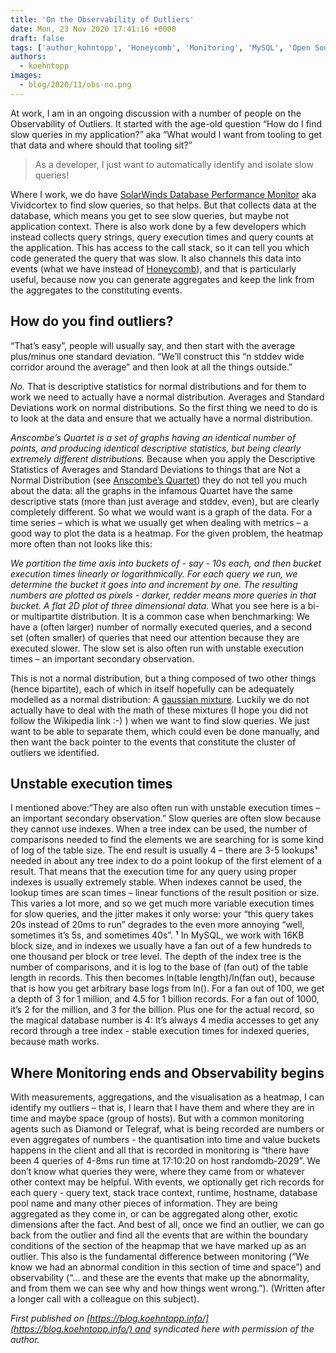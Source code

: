 ```yaml
---
title: 'On the Observability of Outliers'
date: Mon, 23 Nov 2020 17:41:16 +0000
draft: false
tags: ['author_kohntopp', 'Honeycomb', 'Monitoring', 'MySQL', 'Open Source Databases', 'SolarWinds', 'Tools']
authors:
  - koehntopp
images:
  - blog/2020/11/obs-no.png
---
```


At work, I am in an ongoing discussion with a number of people on the Observability of Outliers. It started with the age-old question “How do I find slow queries in my application?” aka “What would I want from tooling to get that data and where should that tooling sit?”

> As a developer, I just want to automatically identify and isolate slow queries!

Where I work, we do have [SolarWinds Database Performance Monitor](https://www.solarwinds.com/database-performance-monitor) aka Vividcortex to find slow queries, so that helps. But that collects data at the database, which means you get to see slow queries, but maybe not application context. There is also work done by a few developers which instead collects query strings, query execution times and query counts at the application. This has access to the call stack, so it can tell you which code generated the query that was slow. It also channels this data into events (what we have instead of [Honeycomb](https://www.honeycomb.io/)), and that is particularly useful, because now you can generate aggregates and keep the link from the aggregates to the constituting events.

How do you find outliers?
-------------------------

“That’s easy”, people will usually say, and then start with the average plus/minus one standard deviation. “We’ll construct this “n stddev wide corridor around the average” and then look at all the things outside.” 

[](https://isotopp.github.io/uploads/2020/11/obs-no.png) 

_No._ That is descriptive statistics for normal distributions and for them to work we need to actually have a normal distribution. Averages and Standard Deviations work on normal distributions. So the first thing we need to do is to look at the data and ensure that we actually have a normal distribution. 

[](https://isotopp.github.io/uploads/2020/11/obs-anscombe.png) 

_Anscombe’s Quartet is a set of graphs having an identical number of points, and producing identical descriptive statistics, but being clearly extremely different distributions._ 
Because when you apply the Descriptive Statistics of Averages and Standard Deviations to things that are Not a Normal Distribution (see [Anscombe’s Quartet](https://en.wikipedia.org/wiki/Anscombe%27s_quartet)) they do not tell you much about the data: all the graphs in the infamous Quartet have the same descriptive stats (more than just average and stddev, even), but are clearly completely different. So what we would want is a graph of the data. For a time series – which is what we usually get when dealing with metrics – a good way to plot the data is a heatmap. For the given problem, the heatmap more often than not looks like this: 

[](https://isotopp.github.io/uploads/2020/11/obs-heatmap.png) 

_We partition the time axis into buckets of - say - 10s each, and then bucket execution times linearly or logarithmically. For each query we run, we determine the bucket it goes into and increment by one. The resulting numbers are plotted as pixels - darker, redder means more queries in that bucket. A flat 2D plot of three dimensional data._ What you see here is a bi- or multipartite distribution. It is a common case when benchmarking: We have a (often larger) number of normally executed queries, and a second set (often smaller) of queries that need our attention because they are executed slower. The slow set is also often run with unstable execution times – an important secondary observation. 

[](https://isotopp.github.io/uploads/2020/11/obs-mixture.png) 

This is not a normal distribution, but a thing composed of two other things (hence bipartite), each of which in itself hopefully can be adequately modelled as a normal distribution: A [gaussian mixture](https://en.wikipedia.org/wiki/Mixture_model#Gaussian_mixture_model). Luckily we do not actually have to deal with the math of these mixtures (I hope you did not follow the Wikipedia link :-) ) when we want to find slow queries. We just want to be able to separate them, which could even be done manually, and then want the back pointer to the events that constitute the cluster of outliers we identified.

Unstable execution times
------------------------

I mentioned above:“They are also often run with unstable execution times – an important secondary observation.” Slow queries are often slow because they cannot use indexes. When a tree index can be used, the number of comparisons needed to find the elements we are searching for is some kind of log of the table size. The end result is usually 4 – there are 3-5 lookups**¹** needed in about any tree index to do a point lookup of the first element of a result. That means that the execution time for any query using proper indexes is usually extremely stable. When indexes cannot be used, the lookup times are scan times – linear functions of the result position or size. This varies a lot more, and so we get much more variable execution times for slow queries, and the jitter makes it only worse: your “this query takes 20s instead of 20ms to run” degrades to the even more annoying “well, sometimes it’s 5s, and sometimes 40s”. **¹** In MySQL, we work with 16KB block size, and in indexes we usually have a fan out of a few hundreds to one thousand per block or tree level. The depth of the index tree is the number of comparisons, and it is log to the base of (fan out) of the table length in records. This then becomes ln(table length)/ln(fan out), because that is how you get arbitrary base logs from ln(). For a fan out of 100, we get a depth of 3 for 1 million, and 4.5 for 1 billion records. For a fan out of 1000, it’s 2 for the million, and 3 for the billion. Plus one for the actual record, so the magical database number is 4: It’s always 4 media accesses to get any record through a tree index - stable execution times for indexed queries, because math works.

Where Monitoring ends and Observability begins
----------------------------------------------

With measurements, aggregations, and the visualisation as a heatmap, I can identify my outliers – that is, I learn that I have them and where they are in time and maybe space (group of hosts). But with a common monitoring agents such as Diamond or Telegraf, what is being recorded are numbers or even aggregates of numbers - the quantisation into time and value buckets happens in the client and all that is recorded in monitoring is “there have been 4 queries of 4-8ms run time at 17:10:20 on host randomdb-2029”. We don’t know what queries they were, where they came from or whatever other context may be helpful. With events, we optionally get rich records for each query - query text, stack trace context, runtime, hostname, database pool name and many other pieces of information. They are being aggregated as they come in, or can be aggregated along other, exotic dimensions after the fact. And best of all, once we find an outlier, we can go back from the outlier and find all the events that are within the boundary conditions of the section of the heapmap that we have marked up as an outlier. This also is the fundamental difference between monitoring (“We know we had an abnormal condition in this section of time and space”) and observability (“… and these are the events that make up the abnormality, and from them we can see why and how things went wrong.”). (Written after a longer call with a colleague on this subject). 

_First published on [https://blog.koehntopp.info/](https://blog.koehntopp.info/) and syndicated here with permission of the author._